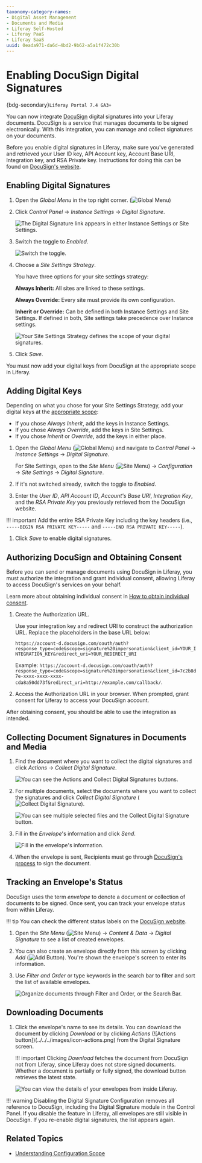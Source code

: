 ```yaml
---
taxonomy-category-names:
- Digital Asset Management
- Documents and Media
- Liferay Self-Hosted
- Liferay PaaS
- Liferay SaaS
uuid: 0eada971-da6d-4bd2-9b62-a5a1f472c30b
---
```


# Enabling DocuSign Digital Signatures

{bdg-secondary}`Liferay Portal 7.4 GA3+`

You can now integrate [DocuSign](https://www.docusign.com/) digital signatures into your Liferay documents. DocuSign is a service that manages documents to be signed electronically. With this integration, you can manage and collect signatures on your documents.

Before you enable digital signatures in Liferay, make sure you've generated and retrieved your User ID key, API Account key, Account Base URI, Integration key, and RSA Private key. Instructions for doing this can be found on [DocuSign's website](https://support.docusign.com/en/guides/ndse-admin-guide-api-and-keys).

## Enabling Digital Signatures

1. Open the *Global Menu* in the top right corner. (![Global Menu](../../../images/icon-applications-menu.png))

1. Click *Control Panel* &rarr; *Instance Settings* &rarr; *Digital Signature*.

   ![The Digital Signature link appears in either Instance Settings or Site Settings.](./enabling-docusign-digital-signatures/images/01.png)

1. Switch the toggle to *Enabled*.

   ![Switch the toggle.](./enabling-docusign-digital-signatures/images/02.png)

1. Choose a *Site Settings Strategy*.

   You have three options for your site settings strategy:

   **Always Inherit:** All sites are linked to these settings.

   **Always Override:** Every site must provide its own configuration.

   **Inherit or Override:** Can be defined in both Instance Settings and Site Settings. If defined in both, Site settings take precedence over Instance settings.

   ![Your Site Settings Strategy defines the scope of your digital signatures.](./enabling-docusign-digital-signatures/images/03.png)

1. Click *Save*.

You must now add your digital keys from DocuSign at the appropriate scope in Liferay.

## Adding Digital Keys

Depending on what you chose for your Site Settings Strategy, add your digital keys at the [appropriate scope](../../../system-administration/configuring-liferay/understanding-configuration-scope.md):

- If you chose *Always Inherit*, add the keys in Instance Settings.
- If you chose *Always Override*, add the keys in Site Settings.
- If you chose *Inherit* or *Override*, add the keys in either place.

1. Open the *Global Menu* (![Global Menu](../../../images/icon-applications-menu.png)) and navigate to *Control Panel* &rarr; *Instance Settings* &rarr; *Digital Signature*.

   For Site Settings, open to the *Site Menu* (![Site Menu](../../../images/icon-product-menu.png)) &rarr; *Configuration* &rarr; *Site Settings* &rarr; *Digital Signature*.

1. If it's not switched already, switch the toggle to *Enabled*.

1. Enter the *User ID*, *API Account ID*, *Account's Base URI*, *Integration Key*, and the *RSA Private Key* you previously retrieved from the DocuSign website.

!!! important
    Add the entire RSA Private Key including the key headers (i.e., `-----BEGIN RSA PRIVATE KEY-----` and `-----END RSA PRIVATE KEY-----`).

1. Click *Save* to enable digital signatures.

## Authorizing DocuSign and Obtaining Consent

Before you can send or manage documents using DocuSign in Liferay, you must authorize the integration and grant individual consent, allowing Liferay to access DocuSign's services on your behalf.

Learn more about obtaining individual consent in [How to obtain individual consent](https://developers.docusign.com/platform/auth/consent/obtaining-individual-consent/).

1. Create the Authorization URL.

   Use your integration key and redirect URI to construct the authorization URL. Replace the placeholders in the base URL below:

   `https://account-d.docusign.com/oauth/auth?response_type=code&scope=signature%20impersonation&client_id=YOUR_INTEGRATION_KEY&redirect_uri=YOUR_REDIRECT_URI`

   Example: `https://account-d.docusign.com/oauth/auth?response_type=code&scope=signature%20impersonation&client_id=7c2b8d7e-xxxx-xxxx-xxxx-cda8a50dd73f&redirect_uri=http://example.com/callback/`.

1. Access the Authorization URL in your browser. When prompted, grant consent for Liferay to access your DocuSign account.

After obtaining consent, you should be able to use the integration as intended.

## Collecting Document Signatures in Documents and Media

1. Find the document where you want to collect the digital signatures and click *Actions* &rarr; *Collect Digital Signature*.

   ![You can see the Actions and Collect Digital Signatures buttons.](./enabling-docusign-digital-signatures/images/04.png)

1. For multiple documents, select the documents where you want to collect the signatures and click *Collect Digital Signature* (![Collect Digital Signature](../../../images/icon-digital-signature.png)).

   ![You can see multiple selected files and the Collect Digital Signature button.](./enabling-docusign-digital-signatures/images/05.png)

1. Fill in the *Envelope*'s information and click *Send*.

   ![Fill in the envelope's information.](./enabling-docusign-digital-signatures/images/06.png)

1. When the envelope is sent, Recipients must go through [DocuSign's process](https://www.docusign.com/products/electronic-signature/how-docusign-works) to sign the document.

## Tracking an Envelope's Status

DocuSign uses the term *envelope* to denote a document or collection of documents to be signed. Once sent, you can track your envelope status from within Liferay.

!!! tip
    You can check the different status labels on the [DocuSign website](https://support.docusign.com/en/guides/ndse-user-guide-document-status).

1. Open the *Site Menu* (![Site Menu](../../../images/icon-menu.png)) &rarr; *Content & Data* &rarr; *Digital Signature* to see a list of created envelopes.

1. You can also create an envelope directly from this screen by clicking *Add* (![Add Button](../../../images/icon-add.png)). You're shown the envelope's screen to enter its information.

1. Use *Filter and Order* or type keywords in the search bar to filter and sort the list of available envelopes.

   ![Organize documents through Filter and Order, or the Search Bar.](./enabling-docusign-digital-signatures/images/07.png)

## Downloading Documents

1. Click the envelope's name to see its details. You can download the document by clicking *Download* or by clicking *Actions* (![Actions button])(../../../images/icon-actions.png) from the Digital Signature screen.

   !!! important
       Clicking *Download* fetches the document from DocuSign not from Liferay, since Liferay does not store signed documents. Whether a document is partially or fully signed, the download button retrieves the latest state.

   ![You can view the details of your envelopes from inside Liferay.](./enabling-docusign-digital-signatures/images/08.png)

!!! warning
    Disabling the Digital Signature Configuration removes all reference to DocuSign, including the Digital Signature module in the Control Panel. If you disable the feature in Liferay, all envelopes are still visible in DocuSign. If you re-enable digital signatures, the list appears again.

## Related Topics

- [Understanding Configuration Scope](../../../system-administration/configuring-liferay/understanding-configuration-scope.md)
